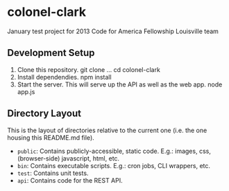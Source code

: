 colonel-clark
=============

January test project for 2013 Code for America Fellowship Louisville team

Development Setup
-----------------
1. Clone this repository.
   git clone ...
   cd colonel-clark
1. Install dependendies.
   npm install
1. Start the server. This will serve up the API as well as the web app.
   node app.js

Directory Layout
----------------
This is the layout of directories relative to the current one (i.e. the one housing this README.md file).
* `public`: Contains publicly-accessible, static code. E.g.: images, css, (browser-side) javascript, html, etc.
* `bin`: Contains executable scripts. E.g.: cron jobs, CLI wrappers, etc.
* `test`: Contains unit tests.
* `api`: Contains code for the REST API.
